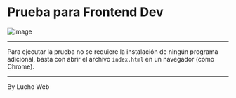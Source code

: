 # Prueba para Frontend Dev

![image](https://github.com/user-attachments/assets/72c319ae-8c4a-45d1-a003-38863de2d813)

---

Para ejecutar la prueba no se requiere la instalación de ningún programa adicional, basta con abrir el archivo ```index.html``` en un navegador (como Chrome).

---

By Lucho Web

